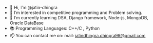 - 👋 Hi, I’m @jatin-dhingra
- 👀 I’m interested in competitive programming and Problem solving.
- 🌱 I’m currently learning DSA, Django framework, Node-js, MongoDB, Oracle DataBase
- 📚 Programming Languages: C++/C , Python
- 📫 You can contact me on:
    mail: jatindhingra.dhingra99@gmail.com
    

<!---
jatin-dhingra/jatin-dhingra is a ✨ special ✨ repository because its `README.md` (this file) appears on your GitHub profile.
You can click the Preview link to take a look at your changes.
--->
